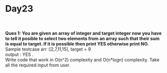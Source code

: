 # Day23

<br>
<br>
<b>Ques 1: You are given an array of integer and target integer now you have to tell it posible to select two elements from an array such that their sum is equal to target. If it is possible then print YES otherwise print NO.</b> <br>
Sample testcase arr :[2,7,11,15], target = 9<br>
output : YES . <br>
Write code that work in O(n^2) complexity and O(n*logn) complexity. Take all the required input from user.<br>
